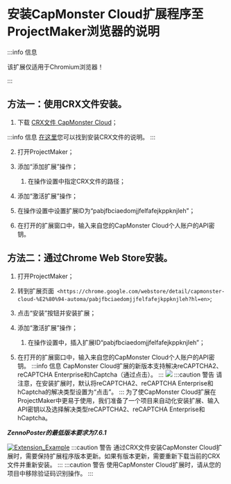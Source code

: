 ﻿---
sidebar_position: 4
sidebar_label: 在ProjectMaker浏览器中安装扩展的说明
---

# 安装CapMonster Cloud扩展程序至ProjectMaker浏览器的说明

:::info 信息

该扩展仅适用于Chromium浏览器！

:::

## 方法一：使用CRX文件安装。
1. 下载 [CRX文件 CapMonster Cloud](https://chrome.google.com/webstore/detail/capmonster-cloud-%E2%80%94-automa/pabjfbciaedomjjfelfafejkppknjleh?hl=en)；

:::info 信息
[在这里](https://zennolab.atlassian.net/wiki/spaces/RU/pages/2081423361#%D0%9A%D0%B0%D0%BA-%D1%81%D0%BA%D0%B0%D1%87%D0%B0%D1%82%D1%8C-crx-%D1%84%D0%B0%D0%B9%D0%BB-%D1%80%D0%B0%D1%81%D1%88%D0%B8%D1%80%D0%B5%D0%BD%D0%B8%D1%8F)您可以找到安装CRX文件的说明。
:::

2. 打开ProjectMaker；

3. 添加“添加扩展”操作；

   1. 在操作设置中指定CRX文件的路径；
   
4. 添加“激活扩展”操作；

5. 在操作设置中设置扩展ID为“pabjfbciaedomjjfelfafejkppknjleh”；

6. 在打开的扩展窗口中，输入来自您的CapMonster Cloud个人账户的API密钥。
## 方法二：通过Chrome Web Store安装。
1. 打开ProjectMaker；
2. 转到扩展页面` <https://chrome.google.com/webstore/detail/capmonster-cloud-%E2%80%94-automa/pabjfbciaedomjjfelfafejkppknjleh?hl=en>`;
3. 点击“安装”按钮并安装扩展；
4. 添加“激活扩展”操作；

   1. 在操作设置中，插入扩展ID“pabjfbciaedomjjfelfafejkppknjleh”；
   
5. 在打开的扩展窗口中，输入来自您的CapMonster Cloud个人账户的API密钥。
:::info 信息
CapMonster Cloud扩展的新版本支持解决reCAPTCHA2、reCAPTCHA Enterprise和hCaptcha（通过点击）。
:::
![](./images/install-instruction/ext.png)
:::caution 警告
请注意，在安装扩展时，默认将reCAPTCHA2、reCAPTCHA Enterprise和hCaptcha的解决类型设置为“点击”。
:::
为了使CapMonster Cloud扩展在ProjectMaker中更易于使用，我们准备了一个项目来自动化安装扩展、输入API密钥以及选择解决类型reCAPTCHA2、reCAPTCHA Enterprise和hCaptcha。

***ZennoPoster的最低版本要求为7.6.1***

[![Extension_Example](./images/install-instruction/Aspose.Words.d33c25f1-0d68-4361-bcfb-da50f3892df4.002.png)](https://drive.google.com/file/d/1eOv1wXnjf202yDavB4051-XFM7vUGiGN/view?usp=sharing)
:::caution 警告
通过CRX文件安装CapMonster Cloud扩展时，需要保持扩展程序版本更新。如果有版本更新，需要重新下载当前的CRX文件并重新安装。
:::
:::caution 警告
使用CapMonster Cloud扩展时，请从您的项目中移除验证码识别操作。
:::